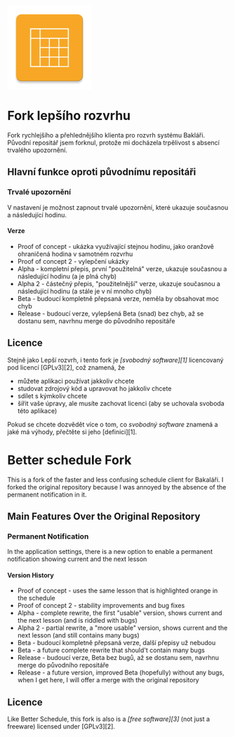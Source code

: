 ![icon](app/src/main/res/mipmap-xxxhdpi/ic_launcher.png)

# Fork lepšího rozvrhu

Fork rychlejšího a přehlednějšího klienta pro rozvrh systému Bakláři. Původní repositář jsem forknul, protože mi docházela trpělivost s absencí trvalého upozornění.

## Hlavní funkce oproti původnímu repositáři

### Trvalé upozornění

V nastavení je možnost zapnout trvalé upozornění, které ukazuje současnou a následující hodinu.

#### Verze

- Proof of concept - ukázka využívající stejnou hodinu, jako oranžově ohraničená hodina v samotném rozvrhu
- Proof of concept 2 - vylepčení ukázky
- Alpha - kompletní přepis, první "použitelná" verze, ukazuje současnou a následující hodinu (a je plná chyb)
- Alpha 2 - částečný přepis, "použitelnější" verze, ukazuje současnou a následující hodinu (a stále je v ní mnoho chyb)
- Beta - budoucí kompletně přepsaná verze, neměla by obsahovat moc chyb
- Release - budoucí verze, vylepšená Beta (snad) bez chyb, až se dostanu sem, navrhnu merge do původního repositáře

## Licence

Stejně jako Lepší rozvrh, i tento fork je *[svobodný software][1]* licencovaný pod licencí [GPLv3][2], což znamená, že

- můžete aplikaci používat jakkoliv chcete
- studovat zdrojový kód a upravovat ho jakkoliv chcete
- sdílet s kýmkoliv chcete
- šířit vaše úpravy, ale musíte zachovat licenci (aby se uchovala svoboda této aplikace)

Pokud se chcete dozvědět více o tom, co *svobodný software* znamená a jaké má výhody, přečtěte si jeho [definici][1].

# Better schedule Fork

This is a fork of the faster and less confusing schedule client for Bakaláři. I forked the original repository
because I was annoyed by the absence of the permanent notification in it.

## Main Features Over the Original Repository

### Permanent Notification

In the application settings, there is a new option to enable a permanent notification showing current and the next lesson

#### Version History

- Proof of concept - uses the same lesson that is highlighted orange in the schedule 
- Proof of concept 2 - stability improvements and bug fixes
- Alpha - complete rewrite, the first "usable" version, shows current and the next lesson (and is riddled with bugs)
- Alpha 2 - partial rewrite, a "more usable" version, shows current and the next lesson (and still contains many bugs)
- Beta - budoucí kompletně přepsaná verze, další přepisy už nebudou
- Beta - a future complete rewrite that should't contain many bugs
- Release - budoucí verze, Beta bez bugů, až se dostanu sem, navrhnu merge do původního repositáře
- Release - a future version, improved Beta (hopefully) without any bugs, when I get here, I will offer a merge with the original repository

## Licence

Like Better Schedule, this fork is also is a *[free software][3]* (not just a freeware) licensed under [GPLv3][2].
